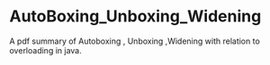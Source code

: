 # AutoBoxing_Unboxing_Widening
A pdf summary  of Autoboxing , Unboxing ,Widening with relation to overloading in java.

